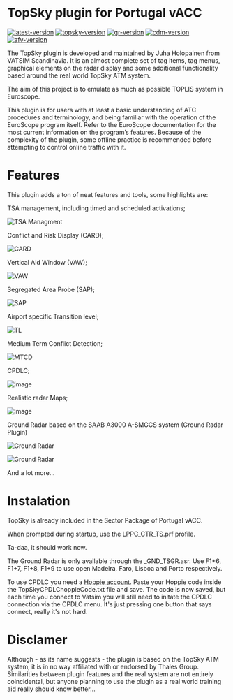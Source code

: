 # TopSky plugin for Portugal vACC 
[![latest-version](https://img.shields.io/github/v/release/pinatacolada/topskylppc?color=g)](https://github.com/pinatacolada/topskylppc/releases)  [![topsky-version](https://img.shields.io/badge/TopSky-2.4.1-blue.svg)](https://vats.im/TopSkyPlugin)
[![gr-version](https://img.shields.io/badge/Ground%20Radar-1.5-blue.svg)](https://vats.im/GRplugin)
[![cdm-version](https://img.shields.io/badge/CDM-2.0.12-blue.svg)](https://github.com/rpuig2001/CDM)
[![afv-version](https://img.shields.io/badge/AFV-1.2.1-blue.svg)](https://audio.vatsim.net/docs/2.0/atc/euroscope)

The TopSky plugin is developed and maintained by Juha Holopainen from VATSIM Scandinavia. It is an almost complete set of tag items, tag menus, graphical elements on the radar display and some additional functionality based around the real world TopSky ATM system. 

The aim of this project is to emulate as much as possible TOPLIS system in Euroscope.

This plugin is for users with at least a basic understanding of ATC procedures and terminology, and being familiar with the operation of the EuroScope program itself. Refer to the EuroScope documentation for the most current information on the program’s features. Because of the complexity of the plugin, some offline practice is recommended before attempting to control online traffic with it.

# Features
This plugin adds a ton of neat features and tools, some highlights are:

TSA management, including timed and scheduled activations;

![TSA Managment](https://user-images.githubusercontent.com/11005754/193365249-1ad20c2d-6476-46e9-ad2f-30d3d347b934.png)


Conflict and Risk Display (CARD);

![CARD](https://user-images.githubusercontent.com/11005754/193365276-64eb1d0a-79b1-4cc1-9bf4-bafb6d1696c8.png)

Vertical Aid Window (VAW);

![VAW](https://user-images.githubusercontent.com/11005754/193365325-57a22810-5f4f-4c0c-a05b-bc9270047430.png)


Segregated Area Probe (SAP);

![SAP](https://user-images.githubusercontent.com/11005754/193365380-9757378c-f99a-42ab-b349-845670150ad9.png)


Airport specific Transition level;

![TL](https://user-images.githubusercontent.com/11005754/193365416-6e6b57ea-160e-49b4-a870-b2ff73859c06.png)

Medium Term Conflict Detection;

![MTCD](https://user-images.githubusercontent.com/11005754/193365905-03177612-d221-4ff2-983b-2e8bf8b7fedb.png)


CPDLC;

![image](https://user-images.githubusercontent.com/11005754/193365748-9d55bc71-eb26-4055-909d-7ce48400e9bf.png)


Realistic radar Maps;

![image](https://user-images.githubusercontent.com/11005754/193365835-079a8e3e-56fb-40a5-b618-27116edaf92f.png)


Ground Radar based on the SAAB A3000 A-SMGCS system (Ground Radar Plugin)

![Ground Radar](https://user-images.githubusercontent.com/13833056/97946021-18dc2780-1d81-11eb-9ae6-3174cfb085c1.png)

![Ground Radar](https://user-images.githubusercontent.com/13833056/97946071-33ae9c00-1d81-11eb-9a52-7af0abfd59d6.png)




And a lot more...

# Instalation
TopSky is already included in the Sector Package of Portugal vACC.

When prompted during startup, use the LPPC_CTR_TS.prf profile.

Ta-daa, it should work now.

The Ground Radar is only available through the _GND_TSGR.asr. Use F1+6, F1+7, F1+8, F1+9 to use open Madeira, Faro, Lisboa and Porto respectively.

To use CPDLC you need a [Hoppie account](https://www.hoppie.nl/acars/system/register.html). Paste your Hoppie code inside the TopSkyCPDLChoppieCode.txt file and save. The code is now saved, but each time you connect to Vatsim you will still need to initate the CPDLC connection via the CPDLC menu. It's just pressing one button that says connect, really it's not hard.

# Disclamer
Although - as its name suggests - the plugin is based on the TopSky ATM system, it is in no way affiliated with or endorsed by Thales Group. Similarities between plugin features and the real system are not entirely coincidental, but anyone planning to use the plugin as a real world training aid really should know better…
